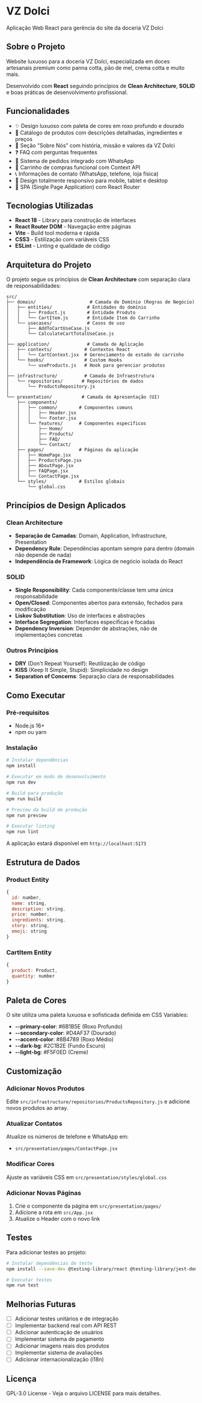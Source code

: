 # VZ Dolci

Aplicação Web React para gerência do site da doceria VZ Dolci

## Sobre o Projeto

Website luxuoso para a doceria VZ Dolci, especializada em doces artesanais premium como panna cotta, pão de mel, crema cotta e muito mais.

Desenvolvido com **React** seguindo princípios de **Clean Architecture**, **SOLID** e boas práticas de desenvolvimento profissional.

## Funcionalidades

- ✨ Design luxuoso com paleta de cores em roxo profundo e dourado
- 🍰 Catálogo de produtos com descrições detalhadas, ingredientes e preços
- 📖 Seção "Sobre Nós" com história, missão e valores da VZ Dolci
- ❓ FAQ com perguntas frequentes
- 📱 Sistema de pedidos integrado com WhatsApp
- 🛒 Carrinho de compras funcional com Context API
- 📞 Informações de contato (WhatsApp, telefone, loja física)
- 📱 Design totalmente responsivo para mobile, tablet e desktop
- 🚀 SPA (Single Page Application) com React Router

## Tecnologias Utilizadas

- **React 18** - Library para construção de interfaces
- **React Router DOM** - Navegação entre páginas
- **Vite** - Build tool moderna e rápida
- **CSS3** - Estilização com variáveis CSS
- **ESLint** - Linting e qualidade de código

## Arquitetura do Projeto

O projeto segue os princípios de **Clean Architecture** com separação clara de responsabilidades:

```
src/
├── domain/                    # Camada de Domínio (Regras de Negócio)
│   ├── entities/             # Entidades do domínio
│   │   ├── Product.js        # Entidade Produto
│   │   └── CartItem.js       # Entidade Item do Carrinho
│   └── usecases/             # Casos de uso
│       ├── AddToCartUseCase.js
│       └── CalculateCartTotalUseCase.js
│
├── application/              # Camada de Aplicação
│   ├── contexts/            # Contextos React
│   │   └── CartContext.jsx  # Gerenciamento de estado do carrinho
│   └── hooks/               # Custom Hooks
│       └── useProducts.js   # Hook para gerenciar produtos
│
├── infrastructure/          # Camada de Infraestrutura
│   └── repositories/       # Repositórios de dados
│       └── ProductsRepository.js
│
└── presentation/           # Camada de Apresentação (UI)
    ├── components/
    │   ├── common/        # Componentes comuns
    │   │   ├── Header.jsx
    │   │   └── Footer.jsx
    │   └── features/      # Componentes específicos
    │       ├── Home/
    │       ├── Products/
    │       ├── FAQ/
    │       └── Contact/
    ├── pages/             # Páginas da aplicação
    │   ├── HomePage.jsx
    │   ├── ProductsPage.jsx
    │   ├── AboutPage.jsx
    │   ├── FAQPage.jsx
    │   └── ContactPage.jsx
    └── styles/            # Estilos globais
        └── global.css
```

## Princípios de Design Aplicados

### Clean Architecture
- **Separação de Camadas**: Domain, Application, Infrastructure, Presentation
- **Dependency Rule**: Dependências apontam sempre para dentro (domain não depende de nada)
- **Independência de Framework**: Lógica de negócio isolada do React

### SOLID
- **Single Responsibility**: Cada componente/classe tem uma única responsabilidade
- **Open/Closed**: Componentes abertos para extensão, fechados para modificação
- **Liskov Substitution**: Uso de interfaces e abstrações
- **Interface Segregation**: Interfaces específicas e focadas
- **Dependency Inversion**: Depender de abstrações, não de implementações concretas

### Outros Princípios
- **DRY** (Don't Repeat Yourself): Reutilização de código
- **KISS** (Keep It Simple, Stupid): Simplicidade no design
- **Separation of Concerns**: Separação clara de responsabilidades

## Como Executar

### Pré-requisitos
- Node.js 16+ 
- npm ou yarn

### Instalação

```bash
# Instalar dependências
npm install

# Executar em modo de desenvolvimento
npm run dev

# Build para produção
npm run build

# Preview da build de produção
npm run preview

# Executar linting
npm run lint
```

A aplicação estará disponível em `http://localhost:5173`

## Estrutura de Dados

### Product Entity
```javascript
{
  id: number,
  name: string,
  description: string,
  price: number,
  ingredients: string,
  story: string,
  emoji: string
}
```

### CartItem Entity
```javascript
{
  product: Product,
  quantity: number
}
```

## Paleta de Cores

O site utiliza uma paleta luxuosa e sofisticada definida em CSS Variables:
- **--primary-color**: #6B1B5E (Roxo Profundo)
- **--secondary-color**: #D4AF37 (Dourado)
- **--accent-color**: #8B4789 (Roxo Médio)
- **--dark-bg**: #2C1B2E (Fundo Escuro)
- **--light-bg**: #F5F0ED (Creme)

## Customização

### Adicionar Novos Produtos
Edite `src/infrastructure/repositories/ProductsRepository.js` e adicione novos produtos ao array.

### Atualizar Contatos
Atualize os números de telefone e WhatsApp em:
- `src/presentation/pages/ContactPage.jsx`

### Modificar Cores
Ajuste as variáveis CSS em `src/presentation/styles/global.css`

### Adicionar Novas Páginas
1. Crie o componente da página em `src/presentation/pages/`
2. Adicione a rota em `src/App.jsx`
3. Atualize o Header com o novo link

## Testes

Para adicionar testes ao projeto:

```bash
# Instalar dependências de teste
npm install --save-dev @testing-library/react @testing-library/jest-dom vitest

# Executar testes
npm run test
```

## Melhorias Futuras

- [ ] Adicionar testes unitários e de integração
- [ ] Implementar backend real com API REST
- [ ] Adicionar autenticação de usuários
- [ ] Implementar sistema de pagamento
- [ ] Adicionar imagens reais dos produtos
- [ ] Implementar sistema de avaliações
- [ ] Adicionar internacionalização (i18n)

## Licença

GPL-3.0 License - Veja o arquivo LICENSE para mais detalhes.
